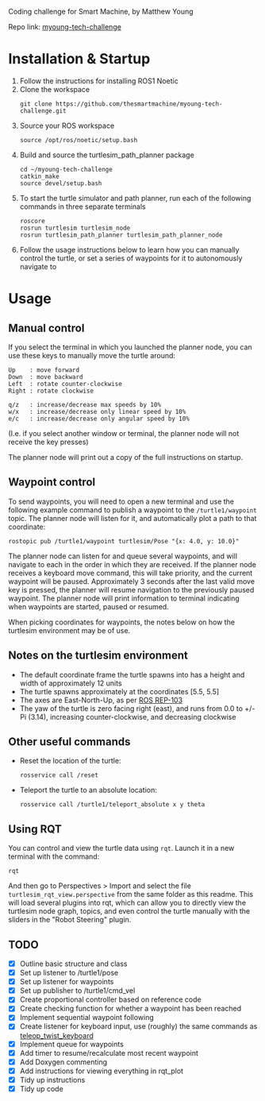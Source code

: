 Coding challenge for Smart Machine, by Matthew Young 

Repo link: [myoung-tech-challenge](https://github.com/thesmartmachine/myoung-tech-challenge)


# Installation & Startup

1. Follow the instructions for installing ROS1 Noetic
1. Clone the workspace
   ```
   git clone https://github.com/thesmartmachine/myoung-tech-challenge.git
   ```
1. Source your ROS workspace
   ```
   source /opt/ros/noetic/setup.bash
   ```
1. Build and source the turtlesim_path_planner package
   ```
   cd ~/myoung-tech-challenge
   catkin_make
   source devel/setup.bash
   ``` 
1. To start the turtle simulator and path planner, run each of the following commands in three separate terminals
   ```
   roscore
   rosrun turtlesim turtlesim_node                           
   rosrun turtlesim_path_planner turtlesim_path_planner_node
   ```
1. Follow the usage instructions below to learn how you can manually control the turtle, or set a series of waypoints for it to autonomously navigate to

# Usage
## Manual control 
If you select the terminal in which you launched the planner node, you can use these keys to manually move the turtle around:
```
Up    : move forward
Down  : move backward
Left  : rotate counter-clockwise
Right : rotate clockwise

q/z   : increase/decrease max speeds by 10%
w/x   : increase/decrease only linear speed by 10%
e/c   : increase/decrease only angular speed by 10%
```
(I.e. if you select another window or terminal, the planner node will not receive the key presses)

The planner node will print out a copy of the full instructions on startup.

## Waypoint control

To send waypoints, you will need to open a new terminal and use the following example command to publish a waypoint to the `/turtle1/waypoint` topic. The planner node will listen for it, and automatically plot a path to that coordinate:
```
rostopic pub /turtle1/waypoint turtlesim/Pose "{x: 4.0, y: 10.0}"
```
The planner node can listen for and queue several waypoints, and will navigate to each in the order in which they are received. If the planner node receives a keyboard move command, this will take priority, and the current waypoint will be paused. Approximately 3 seconds after the last valid move key is pressed, the planner will resume navigation to the previously paused waypoint. The planner node will print information to terminal indicating when waypoints are started, paused or resumed.

When picking coordinates for waypoints, the notes below on how the turtlesim environment may be of use. 

## Notes on the turtlesim environment
* The default coordinate frame the turtle spawns into has a height and width of approximately 12 units 
* The turtle spawns approximately at the coordinates [5.5, 5.5]
* The axes are East-North-Up, as per [ROS REP-103](https://www.ros.org/reps/rep-0103.html)
* The yaw of the turtle is zero facing right (east), and runs from 0.0 to +/- Pi (3.14), increasing counter-clockwise, and decreasing clockwise

## Other useful commands
* Reset the location of the turtle:
   ```
   rosservice call /reset
   ```
* Teleport the turtle to an absolute location:
   ```
   rosservice call /turtle1/teleport_absolute x y theta
   ```

## Using RQT
You can control and view the turtle data using `rqt`. Launch it in a new terminal with the command:
```
rqt
```
And then go to Perspectives > Import and select the file `turtlesim_rqt_view.perspective` from the same folder as this readme. This will load several plugins into rqt, which can allow you to directly view the turtlesim node graph, topics, and even control the turtle manually with the sliders in the "Robot Steering" plugin. 

## TODO
- [X] Outline basic structure and class
- [X] Set up listener to /turtle1/pose
- [X] Set up listener for waypoints
- [X] Set up publisher to /turtle1/cmd_vel
- [X] Create proportional controller based on reference code 
- [X] Create checking function for whether a waypoint has been reached
- [X] Implement sequential waypoint following
- [X] Create listener for keyboard input, use (roughly) the same commands as [teleop_twist_keyboard](https://github.com/ros-teleop/teleop_twist_keyboard)
- [X] Implement queue for waypoints
- [X] Add timer to resume/recalculate most recent waypoint 
- [X] Add Doxygen commenting
- [X] Add instructions for viewing everything in rqt_plot
- [X] Tidy up instructions
- [X] Tidy up code